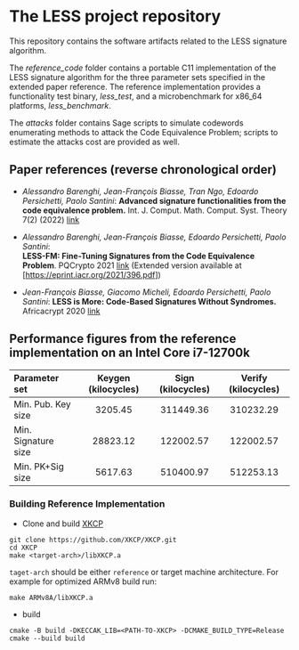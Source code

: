 # The LESS project repository

This repository contains the software artifacts related to the LESS 
signature algorithm.

The *reference_code* folder contains a portable C11 implementation
of the LESS signature algorithm for the three parameter sets specified
in the extended paper reference. The reference implementation provides
a functionality test binary, *less_test*, and a microbenchmark for
x86_64 platforms, *less_benchmark*.

The *attacks* folder contains Sage scripts to simulate codewords
enumerating methods to attack the Code Equivalence Problem; scripts
to estimate the attacks cost are provided as well.


## Paper references (reverse chronological order)

* _Alessandro Barenghi, Jean-François Biasse, Tran Ngo, Edoardo Persichetti, Paolo Santini_:
**Advanced signature functionalities from the code equivalence problem.** Int. 
J. Comput. Math. Comput. Syst. Theory 7(2) (2022) [link](https://doi.org/10.1080/23799927.2022.2048206)

* _Alessandro Barenghi, Jean-François Biasse, Edoardo Persichetti, Paolo Santini_:  
**LESS-FM: Fine-Tuning Signatures from the Code Equivalence Problem**. PQCrypto 2021 [link](https://dblp.org/db/conf/pqcrypto/pqcrypto2021.html#BarenghiBPS21)
 (Extended version available at [https://eprint.iacr.org/2021/396.pdf])

* _Jean-François Biasse, Giacomo Micheli, Edoardo Persichetti, Paolo Santini_:
**LESS is More: Code-Based Signatures Without Syndromes.** Africacrypt 2020 [link](https://doi.org/10.1007/978-3-030-51938-4_3)

## Performance figures from the reference implementation on an Intel Core i7-12700k 

| Parameter set | Keygen (kilocycles) | Sign (kilocycles) | Verify (kilocycles) |
|:--------------|:--------------------:|:-------------------:|:---------------------:|
| Min. Pub. Key  size |    3205.45     |    311449.36      |       310232.29    |
| Min. Signature size |    28823.12    |    122002.57      |       122002.57    |
| Min. PK+Sig    size |    5617.63     |    510400.97      |       512253.13    |


### Building Reference Implementation

- Clone and build [XKCP](https://github.com/XKCP/XKCP)
```
git clone https://github.com/XKCP/XKCP.git
cd XKCP
make <target-arch>/libXKCP.a
```
`taget-arch` should be either `reference` or target machine architecture.
For example for optimized ARMv8 build run:
```
make ARMv8A/libXKCP.a
```

- build
```
cmake -B build -DKECCAK_LIB=<PATH-TO-XKCP> -DCMAKE_BUILD_TYPE=Release
cmake --build build
```